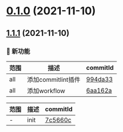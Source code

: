 # [0.1.0](https://github.com/xiaozhu188/letsgo/compare/v1.1.1...v0.1.0) (2021-11-10)
## [1.1.1](https://github.com/xiaozhu188/letsgo/compare/7c5660c...v1.1.1) (2021-11-10)

### 🌟 新功能
范围|描述|commitId
--|--|--
 all | 添加commitlint插件 | [994da33](https://github.com/xiaozhu188/letsgo/commit/994da33)
 all | 添加workflow | [6aa162a](https://github.com/xiaozhu188/letsgo/commit/6aa162a)


范围|描述|commitId
--|--|--
 - | init | [7c5660c](https://github.com/xiaozhu188/letsgo/commit/7c5660c)

